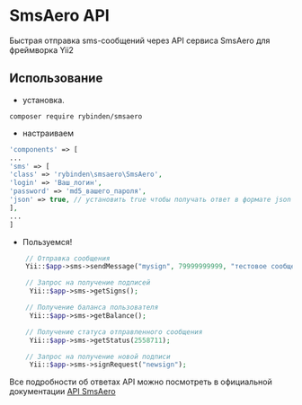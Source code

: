   SmsAero API
=========

Быстрая отправка sms-сообщений через API сервиса SmsAero для фреймворка Yii2


Использование
--------------
 - установка. 
```
composer require rybinden/smsaero
```
- настраиваем

```php
'components' => [
...
'sms' => [
'class' => 'rybinden\smsaero\SmsAero',
'login' => 'Ваш_логин',
'password' => 'md5_вашего_пароля',
'json' => true, // установить true чтобы получать ответ в формате json
],
...
]
```

 - Пользуемся!

```php
    // Отправка сообщения
    Yii::$app->sms->sendMessage("mysign", 79999999999, "тестовое сообщение");

    // Запрос на получение подписей
     Yii::$app->sms->getSigns();

    // Получение баланса пользователя
     Yii::$app->sms->getBalance();

    // Получение статуса отправленного сообщения
     Yii::$app->sms->getStatus(2558711);

    // Запрос на получение новой подписи
     Yii::$app->sms->signRequest("newsign");
```
Все подробности об ответах API можно посмотреть в официальной документации [API SmsAero](http://smsaero.ru/api/)
